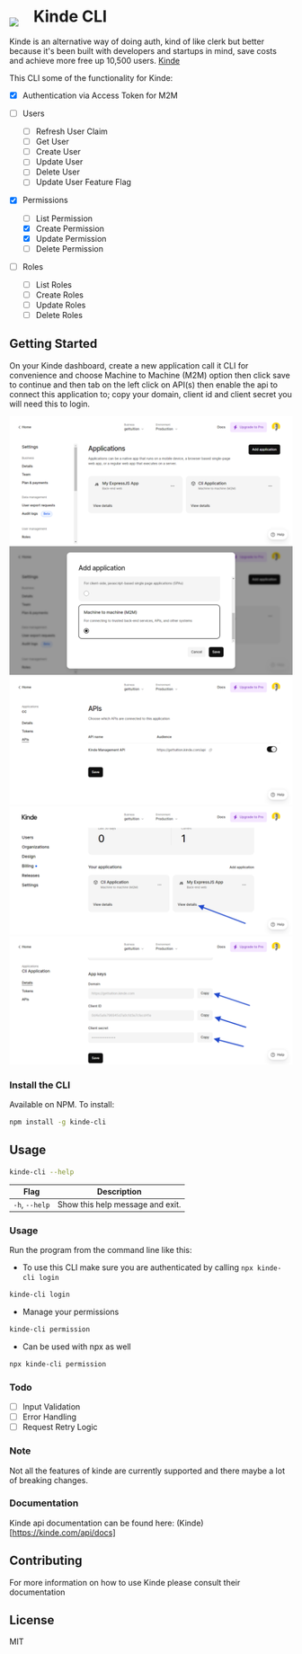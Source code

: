 <!-- Update this link with your own project logo -->

# <img src="https://avatars.githubusercontent.com/u/105711507?s=300&v=4" style="width:70px;padding-right:20px;margin-bottom:-8px;"> Kinde CLI

Kinde is an alternative way of doing auth, kind of like clerk but better because it's been built with developers and startups in mind, save costs and achieve more free up 10,500 users. [Kinde](https://kinde.com)

<!-- Find new badges at https://shields.io/badges -->

This CLI some of the functionality for Kinde:

- [x] Authentication via Access Token for M2M

- [ ] Users
  - [ ] Refresh User Claim
  - [ ] Get User
  - [ ] Create User
  - [ ] Update User
  - [ ] Delete User
  - [ ] Update User Feature Flag
- [x] Permissions
  - [ ] List Permission
  - [x] Create Permission
  - [x] Update Permission
  - [ ] Delete Permission
- [ ] Roles
  - [ ] List Roles
  - [ ] Create Roles
  - [ ] Update Roles
  - [ ] Delete Roles

## Getting Started

On your Kinde dashboard, create a new application call it CLI for convenience and choose Machine to Machine (M2M) option then click save to continue and then tab on the left click on API(s) then enable the api to connect this application to; copy your domain, client id and client secret you will need this to login.

![Applications view](./temp/applications.png)
![Add New M2M Application](./temp/add_application.png)
![Enable Api](./temp/enable_api.png)
![Click Application Details](./temp/click_details.png)
![Copy your Details](./temp/copy_details.png)

### Install the CLI

Available on NPM. To install:

```bash copy
npm install -g kinde-cli
```

## Usage

```bash
kinde-cli --help
```

|      Flag      |           Description            |
| :------------: | :------------------------------: |
| `-h`, `--help` | Show this help message and exit. |

### Usage

Run the program from the command line like this:

- To use this CLI make sure you are authenticated by calling `npx kinde-cli login`

```bash
kinde-cli login
```

- Manage your permissions

```bash
kinde-cli permission
```

- Can be used with npx as well

```bash
npx kinde-cli permission
```

### Todo

- [ ] Input Validation
- [ ] Error Handling
- [ ] Request Retry Logic

### Note

Not all the features of kinde are currently supported and there maybe a lot of breaking changes.

### Documentation

Kinde api documentation can be found here:
(Kinde)[https://kinde.com/api/docs]

## Contributing

<!-- Remember to update the links in the `.github/CONTRIBUTING.md` file from `Cutwell/readme-template` to your own username and repository. -->

For more information on how to use Kinde please consult their documentation

## License

MIT
